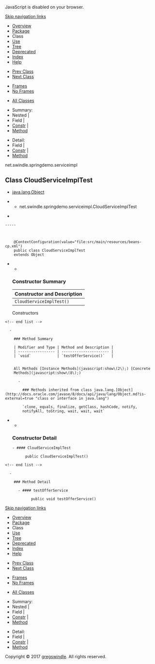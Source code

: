 JavaScript is disabled on your browser.

[Skip navigation
    links](#skip.navbar.top "Skip navigation links")

  - [Overview](../../../../overview-summary.md)
  - [Package](package-summary.md)
  - Class
  - [Use](class-use/CloudServiceImplTest.md)
  - [Tree](package-tree.md)
  - [Deprecated](../../../../deprecated-list.md)
  - [Index](../../../../index-all.md)
  - [Help](../../../../help-doc.md)

<!-- end list -->

  - [Prev Class](../../../../net/swindle/springdemo/serviceimpl/AgencyRecruitmentServiceImplTest.md "class in net.swindle.springdemo.serviceimpl")
  - [Next Class](../../../../net/swindle/springdemo/serviceimpl/EcommerceServiceImplTest.md "class in net.swindle.springdemo.serviceimpl")

<!-- end list -->

  - [Frames](../../../../index.md?net/swindle/springdemo/serviceimpl/CloudServiceImplTest.md)
  - [No Frames](CloudServiceImplTest.md)

<!-- end list -->

  - [All Classes](../../../../allclasses-noframe.md)

<!-- end list -->

  - Summary: 
  - Nested | 
  - Field | 
  - [Constr](#constructor.summary) | 
  - [Method](#method.summary)

<!-- end list -->

  - Detail: 
  - Field | 
  - [Constr](#constructor.detail) | 
  - [Method](#method.detail)

net.swindle.springdemo.serviceimpl

## Class CloudServiceImplTest

  - [java.lang.Object](http://docs.oracle.com/javase/8/docs/api/java/lang/Object.md?is-external=true "class or interface in java.lang")

  -   - net.swindle.springdemo.serviceimpl.CloudServiceImplTest

<!-- end list -->

  - 
    
    -----
    
      
    
        @ContextConfiguration(value="file:src/main/resources/beans-cp.xml")
        public class CloudServiceImplTest
        extends Object

<!-- end list -->

  -   - 
        
        ### Constructor Summary
        
        | Constructor and Description |
        | --------------------------- |
        | `CloudServiceImplTest()`    |
        

        Constructors 
    
    <!-- end list -->
    
      - 
        
        ### Method Summary
        
        | Modifier and Type | Method and Description |
        | ----------------- | ---------------------- |
        | `void`            | `testOfferService()`   |
        

        All Methods [Instance Methods](javascript:show\(2\);) [Concrete
        Methods](javascript:show\(8\);) 
        
          - 
            
            ### Methods inherited from class java.lang.[Object](http://docs.oracle.com/javase/8/docs/api/java/lang/Object.md?is-external=true "class or interface in java.lang")
            
            `clone, equals, finalize, getClass, hashCode, notify,
            notifyAll, toString, wait, wait, wait`

<!-- end list -->

  -   - 
        
        ### Constructor Detail
        
          - #### CloudServiceImplTest
            
                public CloudServiceImplTest()
    
    <!-- end list -->
    
      - 
        
        ### Method Detail
        
          - #### testOfferService
            
                public void testOfferService()

[Skip navigation
    links](#skip.navbar.bottom "Skip navigation links")

  - [Overview](../../../../overview-summary.md)
  - [Package](package-summary.md)
  - Class
  - [Use](class-use/CloudServiceImplTest.md)
  - [Tree](package-tree.md)
  - [Deprecated](../../../../deprecated-list.md)
  - [Index](../../../../index-all.md)
  - [Help](../../../../help-doc.md)

<!-- end list -->

  - [Prev Class](../../../../net/swindle/springdemo/serviceimpl/AgencyRecruitmentServiceImplTest.md "class in net.swindle.springdemo.serviceimpl")
  - [Next Class](../../../../net/swindle/springdemo/serviceimpl/EcommerceServiceImplTest.md "class in net.swindle.springdemo.serviceimpl")

<!-- end list -->

  - [Frames](../../../../index.md?net/swindle/springdemo/serviceimpl/CloudServiceImplTest.md)
  - [No Frames](CloudServiceImplTest.md)

<!-- end list -->

  - [All Classes](../../../../allclasses-noframe.md)

<!-- end list -->

  - Summary: 
  - Nested | 
  - Field | 
  - [Constr](#constructor.summary) | 
  - [Method](#method.summary)

<!-- end list -->

  - Detail: 
  - Field | 
  - [Constr](#constructor.detail) | 
  - [Method](#method.detail)

Copyright © 2017 [gregswindle](https://github.com/gregswindle). All
rights reserved.
